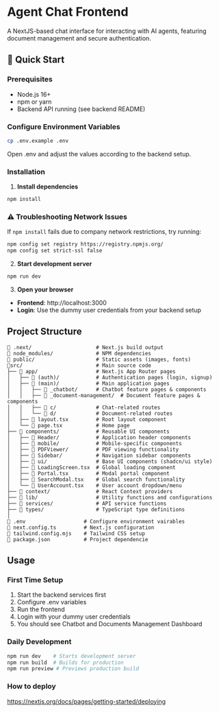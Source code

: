 # Agent Chat Frontend

A NextJS-based chat interface for interacting with AI agents, featuring document management and secure authentication.

## 🚀 Quick Start

### Prerequisites
- Node.js 16+ 
- npm or yarn
- Backend API running (see backend README)

### Configure Environment Variables

```bash
cp .env.example .env
```
 Open .env and adjust the values according to the backend setup.

### Installation

1. **Install dependencies**
```bash
npm install
```
### ⚠️ Troubleshooting Network Issues

If `npm install` fails due to company network restrictions, try running:

```bash
npm config set registry https://registry.npmjs.org/
npm config set strict-ssl false
```

2. **Start development server**
```bash
npm run dev
```

3. **Open your browser**
- **Frontend**: http://localhost:3000
- **Login**: Use the dummy user credentials from your backend setup


## Project Structure
```
📁 .next/                     # Next.js build output
📁 node_modules/              # NPM dependencies
📁 public/                    # Static assets (images, fonts)
📁src/                        # Main source code
├── 📁 app/                   # Next.js App Router pages
│   ├── 📁 (auth)/            # Authentication pages (login, signup)
│   ├── 📁 (main)/            # Main application pages
│   │   ├── 📁 _chatbot/      # Chatbot feature pages & components
│   │   ├── 📁 _document-management/  # Document feature pages & components
│   │   ├── 📁 c/             # Chat-related routes
│   │   └── 📁 d/             # Document-related routes
│   ├── 📄 layout.tsx         # Root layout component
│   └── 📄 page.tsx           # Home page
├── 📁 components/            # Reusable UI components
│   ├── 📁 Header/            # Application header components
│   ├── 📁 mobile/            # Mobile-specific components
│   ├── 📁 PDFViewer/         # PDF viewing functionality
│   ├── 📁 Sidebar/           # Navigation sidebar components
│   ├── 📁 ui/                # Base UI components (shadcn/ui style)
│   ├── 📄 LoadingScreen.tsx  # Global loading component
│   ├── 📄 Portal.tsx         # Modal portal component
│   ├── 📄 SearchModal.tsx    # Global search functionality
│   └── 📄 UserAccount.tsx    # User account dropdown/menu
├── 📁 context/               # React Context providers
├── 📁 lib/                   # Utility functions and configurations
├── 📁 services/              # API service functions
├── 📁 types/                 # TypeScript type definitions
│
📄 .env                   # Configure environment vairables
📄 next.config.ts         # Next.js configuration
📄 tailwind.config.mjs    # Tailwind CSS setup
📄 package.json           # Project dependencie
```

## Usage

### First Time Setup
1. Start the backend services first
2. Configure .env variables
3. Run the frontend
4. Login with your dummy user credentials
5. You should see Chatbot and Documents Management Dashboard

### Daily Development
```bash
npm run dev    # Starts development server
npm run build  # Builds for production  
npm run preview # Previews production build
```

### How to deploy

https://nextjs.org/docs/pages/getting-started/deploying
